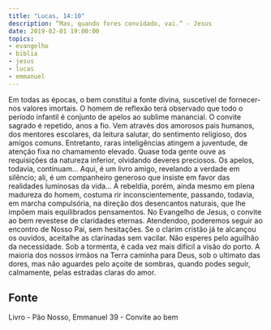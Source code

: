 ```yaml
---
title: "Lucas, 14:10"
description: “Mas, quando fores convidado, vai.” - Jesus 
date: 2019-02-01 19:00:00
topics: 
- evangelho
- biblia
- jesus
- lucas
- emmanuel
---
```


Em todas as épocas, o bem constitui a fonte divina, suscetível de fornecer­
nos valores imortais.
O homem de reflexão terá observado que todo o período infantil é conjunto
de apelos ao sublime manancial.
O convite sagrado é repetido, anos a fio. Vem através dos amorosos pais
humanos, dos mentores escolares, da leitura salutar, do sentimento religioso, dos
amigos comuns.
Entretanto, raras inteligências atingem a juventude, de atenção fixa no
chamamento elevado.
Quase toda gente ouve as requisições da natureza inferior, olvidando
deveres preciosos.
Os apelos, todavia, continuam...
Aqui, é um livro amigo, revelando a verdade em silêncio; ali, é um
companheiro generoso que insiste em favor das realidades luminosas da vida...
A rebeldia, porém, ainda mesmo em plena madureza do homem, costuma
rir inconscientemente, passando, todavia, em marcha compulsória, na direção dos
desencantos naturais, que lhe impõem mais equilibrados pensamentos.
No Evangelho de Jesus, o convite ao bem reveste­se de claridades eternas.
Atendendo­o, poderemos seguir ao encontro de Nosso Pai, sem hesitações.
Se o clarim cristão já te alcançou os ouvidos, aceita­lhe as clarinadas sem
vacilar.
Não esperes pelo aguilhão da necessidade.
Sob a tormenta, é cada vez mais difícil a visão do porto.
A maioria dos nossos irmãos na Terra caminha para Deus, sob o ultimato
das dores, mas não aguardes pelo açoite de sombras, quando podes seguir,
calmamente, pelas estradas claras do amor.




## Fonte
Livro - Pão Nosso, Emmanuel
39 - Convite ao bem

